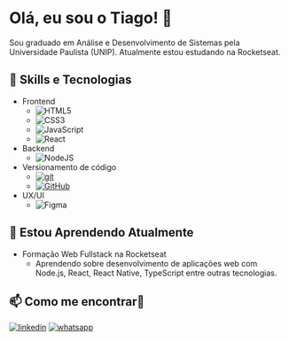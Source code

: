 
# Olá, eu sou o Tiago! 👋

Sou graduado em Análise e Desenvolvimento de Sistemas pela Universidade Paulista (UNIP). Atualmente estou estudando na Rocketseat.

## 🚀 Skills e Tecnologias
- Frontend
    - ![HTML5](https://img.shields.io/badge/html5-%23E34F26.svg?style=for-the-badge&logo=html5&logoColor=white)
    - ![CSS3](https://img.shields.io/badge/css3-%231572B6.svg?style=for-the-badge&logo=css3&logoColor=white)
    - ![JavaScript](https://img.shields.io/badge/javascript-%23323330.svg?style=for-the-badge&logo=javascript&logoColor=%23F7DF1E)
    - ![React](https://img.shields.io/badge/react-%2320232a.svg?style=for-the-badge&logo=react&logoColor=%2361DAFB)
- Backend
    - ![NodeJS](https://img.shields.io/badge/node.js-6DA55F?style=for-the-badge&logo=node.js&logoColor=white)
- Versionamento de código
  -  [![git](https://badgen.net/badge/icon/git?icon=git&label)](https://git-scm.com)
  -  [![GitHub](https://badgen.net/badge/icon/github?icon=github&label)](https://github.com)
- UX/UI
    - ![Figma](https://img.shields.io/badge/figma-%23F24E1E.svg?style=for-the-badge&logo=figma&logoColor=white)

## 🌱 Estou Aprendendo Atualmente
- Formação Web Fullstack na Rocketseat
  - Aprendendo sobre desenvolvimento de aplicações web com Node.js, React, React Native, TypeScript entre outras tecnologias.

 

## 📫 Como me encontrar🔗 
[![linkedin](https://img.shields.io/badge/linkedin-0A66C2?style=for-the-badge&logo=linkedin&logoColor=white)](https://www.linkedin.com/in/tiago-silva-a5595a241/)
[![whatsapp](https://img.shields.io/badge/WhatsApp-25D366?style=for-the-badge&logo=whatsapp&logoColor=white)](https://wa.me/5561998266443)

